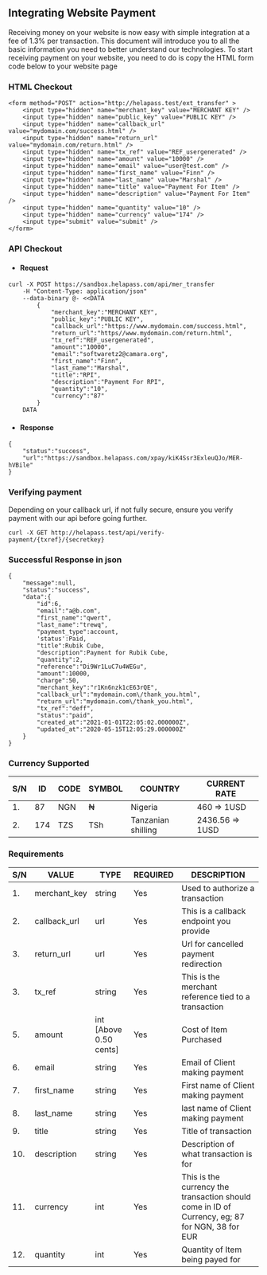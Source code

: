 ## Integrating Website Payment

Receiving money on your website is now easy with simple integration at a fee of 1.3% per transaction. This document will introduce you to all the basic information you need to better understand our technologies. To start receiving payment on your website, you need to do is copy the HTML form code below to your website page

### HTML Checkout

```
<form method="POST" action="http://helapass.test/ext_transfer" >
    <input type="hidden" name="merchant_key" value="MERCHANT KEY" />
	<input type="hidden" name="public_key" value="PUBLIC KEY" />
	<input type="hidden" name="callback_url" value="mydomain.com/success.html" />
	<input type="hidden" name="return_url" value="mydomain.com/return.html" />
	<input type="hidden" name="tx_ref" value="REF_usergenerated" />
	<input type="hidden" name="amount" value="10000" />
	<input type="hidden" name="email" value="user@test.com" />
	<input type="hidden" name="first_name" value="Finn" />
	<input type="hidden" name="last_name" value="Marshal" />
	<input type="hidden" name="title" value="Payment For Item" />
	<input type="hidden" name="description" value="Payment For Item" />
	<input type="hidden" name="quantity" value="10" />
	<input type="hidden" name="currency" value="174" />
	<input type="submit" value="submit" />
</form>
```

### API Checkout

- #### Request
```
curl -X POST https://sandbox.helapass.com/api/mer_transfer 
	-H "Content-Type: application/json" 
	--data-binary @- <<DATA
		{
			"merchant_key":"MERCHANT KEY",
			"public_key":"PUBLIC KEY",
			"callback_url":"https://www.mydomain.com/success.html",
			"return_url":"https//www.mydomain.com/return.html",
			"tx_ref":"REF_usergenerated",
			"amount":"10000",
			"email":"softwaretz2@camara.org",
			"first_name":"Finn",
			"last_name":"Marshal",
			"title":"RPI",
			"description":"Payment For RPI",
			"quantity":"10",
			"currency":"87"
		}
	DATA
```

- #### Response
```
{
    "status":"success",
    "url":"https://sandbox.helapass.com/xpay/kiK4Ssr3ExleuQJo/MER-hVBile"
}
```



### Verifying payment

Depending on your callback url, if not fully secure, ensure you verify payment with our api before going further.
```
curl -X GET http://helapass.test/api/verify-payment/{txref}/{secretkey}
```


### Successful Response in json
```
{
	"message":null,
	"status":"success",
	"data":{
		"id":6,
		"email":"a@b.com",
		"first_name":"qwert",
		"last_name":"trewq",
		"payment_type":account,
		'status':Paid,
		"title":Rubik Cube,
		"description":Payment for Rubik Cube,
		"quantity":2,
		"reference":"Di9Wr1LuC7u4WEGu",
		"amount":10000,
		"charge":50,
		"merchant_key":"r1Kn6nzk1cE63rQE",
		"callback_url":"mydomain.com\/thank_you.html",
		"return_url":"mydomain.com\/thank_you.html",
		"tx_ref":"deff",
		"status":"paid",
		"created_at":"2021-01-01T22:05:02.000000Z",
		"updated_at":"2020-05-15T12:05:29.000000Z"
	}
}
```

### Currency Supported

| S/N | ID  | CODE | SYMBOL | COUNTRY            | CURRENT RATE    |
| --- | ------ | ------- | --------- | ------------------------ | ------------------- |
| 1.  | 87     | NGN     | ₦         | Nigeria                  | 460 => 1USD         |
| 2.  | 174    | TZS     | TSh       | Tanzanian shilling       | 2436.56 => 1USD     |

### Requirements

| S/N | VALUE        | TYPE                   | REQUIRED | DESCRIPTION                                                                                    |
| --- | ------------ | ---------------------- | -------- | ---------------------------------------------------------------------------------------------- |
| 1.  | merchant_key | string                 | Yes      | Used to authorize a transaction                                                                |
| 2.  | callback_url | url                    | Yes      | This is a callback endpoint you provide                                                        |
| 3.  | return_url   | url                    | Yes      | Url for cancelled payment redirection                                                          |
| 3.  | tx_ref       | string                 | Yes      | This is the merchant reference tied to a transaction                                           |
| 5.  | amount       | int [Above 0.50 cents] | Yes      | Cost of Item Purchased                                                                         |
| 6.  | email        | string                 | Yes      | Email of Client making payment                                                                 |
| 7.  | first_name   | string                 | Yes      | First name of Client making payment                                                            |
| 8.  | last_name    | string                 | Yes      | last name of Client making payment                                                             |
| 9.  | title        | string                 | Yes      | Title of transaction                                                                           |
| 10. | description  | string                 | Yes      | Description of what transaction is for                                                         |
| 11. | currency     | int                    | Yes      | This is the currency the transaction should come in ID of Currency, eg; 87 for NGN, 38 for EUR |
| 12. | quantity     | int                    | Yes      | Quantity of Item being payed for                                                               |
